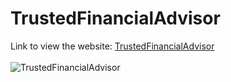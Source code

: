 # TrustedFinancialAdvisor
Link to view the website:
[TrustedFinancialAdvisor](https://www.trustedfinancialadvisor.org/)<br><br>
![TrustedFinancialAdvisor](/images/tinoiq_favicon.ico)
